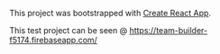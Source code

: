 This project was bootstrapped with [Create React App](https://github.com/facebook/create-react-app).

This test project can be seen @ https://team-builder-f5174.firebaseapp.com/


